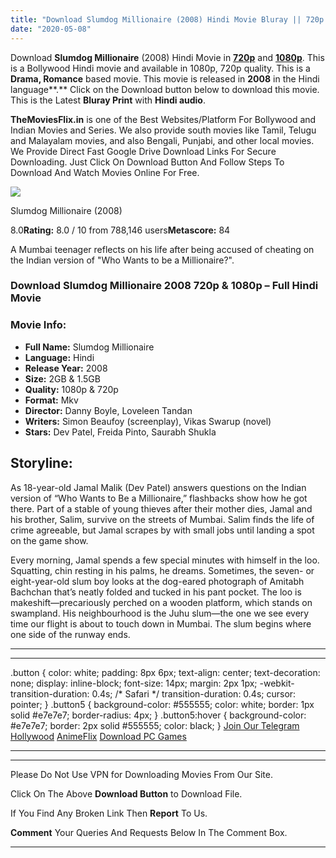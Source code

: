 ```yaml
---
title: "Download Slumdog Millionaire (2008) Hindi Movie Bluray || 720p [1.5GB] || 1080p [2GB]"
date: "2020-05-08"
---
```


Download **Slumdog Millionaire** (2008) Hindi Movie in [**720p**](https://1moviesflix.com/720p-movies/) and **[1080p](https://1moviesflix.com/480p-movies/)**. This is a Bollywood Hindi movie and available in 1080p, 720p quality. This is a **Drama, Romance** based movie. This movie is released in **2008** in the Hindi language**.** Click on the Download button below to download this movie. This is the Latest **Bluray Print** with **Hindi audio**.

**TheMoviesFlix.in** is one of the Best Websites/Platform For Bollywood and Indian Movies and Series. We also provide south movies like Tamil, Telugu and Malayalam movies, and also Bengali, Punjabi, and other local movies. We Provide Direct Fast Google Drive Download Links For Secure Downloading. Just Click On Download Button And Follow Steps To Download And Watch Movies Online For Free.

[![](https://m.media-amazon.com/images/M/MV5BZmNjZWI3NzktYWI1Mi00OTAyLWJkNTYtMzUwYTFlZDA0Y2UwXkEyXkFqcGdeQXVyNjU0OTQ0OTY@._V1_SX300.jpg)](https://www.imdb.com/title/tt1010048/ "Slumdog Millionaire")

Slumdog Millionaire (2008)

8.0**Rating:** 8.0 / 10 from 788,146 users**Metascore:** 84

A Mumbai teenager reflects on his life after being accused of cheating on the Indian version of "Who Wants to be a Millionaire?".

### Download Slumdog Millionaire 2008 720p & 1080p – Full Hindi Movie

### Movie Info:

- **Full Name:** Slumdog Millionaire
- **Language:** Hindi
- **Release Year:** 2008
- **Size:** 2GB & 1.5GB
- **Quality:** 1080p & 720p
- **Format:** Mkv
- **Director:** Danny Boyle, Loveleen Tandan
- **Writers:** Simon Beaufoy (screenplay), Vikas Swarup (novel)
- **Stars:** Dev Patel, Freida Pinto, Saurabh Shukla

## Storyline:

As 18-year-old Jamal Malik (Dev Patel) answers questions on the Indian version of “Who Wants to Be a Millionaire,” flashbacks show how he got there. Part of a stable of young thieves after their mother dies, Jamal and his brother, Salim, survive on the streets of Mumbai. Salim finds the life of crime agreeable, but Jamal scrapes by with small jobs until landing a spot on the game show.

Every morning, Jamal spends a few special minutes with himself in the loo. Squatting, chin resting in his palms, he dreams. Sometimes, the seven- or eight-year-old slum boy looks at the dog-eared photograph of Amitabh Bachchan that’s neatly folded and tucked in his pant pocket. The loo is makeshift—precariously perched on a wooden platform, which stands on swampland. His neighbourhood is the Juhu slum—the one we see every time our flight is about to touch down in Mumbai. The slum begins where one side of the runway ends.

* * *

* * *

.button { color: white; padding: 8px 6px; text-align: center; text-decoration: none; display: inline-block; font-size: 14px; margin: 2px 1px; -webkit-transition-duration: 0.4s; /\* Safari \*/ transition-duration: 0.4s; cursor: pointer; } .button5 { background-color: #555555; color: white; border: 1px solid #e7e7e7; border-radius: 4px; } .button5:hover { background-color: #e7e7e7; border: 2px solid #555555; color: black; } [Join Our Telegram](http://gdrivepro.xyz/join.php) [Hollywood](https://moviesverse.com/) [AnimeFlix](https://animeflix.in/) [Download PC Games](https://gamesflix.net/)  

* * *

* * *

  

Please Do Not Use VPN for Downloading Movies From Our Site.

Click On The Above **Download Button** to Download File.

If You Find Any Broken Link Then **Report** To Us.

**Comment** Your Queries And Requests Below In The Comment Box.

* * *
